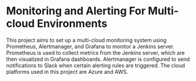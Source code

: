 # Monitoring and Alerting For Multi-cloud Environments

This project aims to set up a multi-cloud monitoring system using Prometheus, Alertmanager, and Grafana to monitor a Jenkins server. Prometheus is used to collect metrics from the Jenkins server, which are then visualized in Grafana dashboards. Alertmanager is configured to send notifications to Slack when certain alerting rules are triggered. The cloud platforms used in this project are Azure and AWS.
